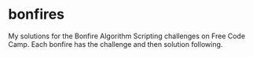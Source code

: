 # bonfires

My solutions for the Bonfire Algorithm Scripting challenges on Free Code Camp. Each bonfire has the challenge and then solution following.
